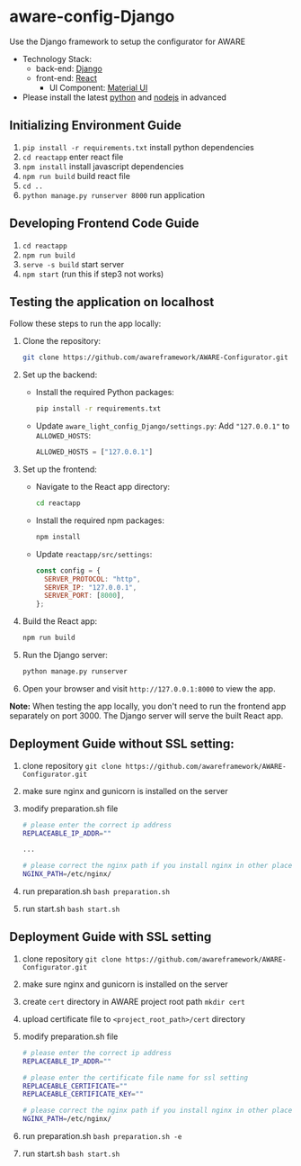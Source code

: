 # aware-config-Django
Use the Django framework to setup the configurator for AWARE

* Technology Stack:
  * back-end: [Django](https://www.djangoproject.com/)
  * front-end: [React](https://reactjs.org/)
    * UI Component: [Material UI](https://mui.com/)
* Please install the latest [python](https://www.python.org/downloads/) and [nodejs](https://nodejs.org/en/) in advanced

## Initializing Environment Guide

1. `pip install -r requirements.txt` install python dependencies
2. `cd reactapp` enter react file
3. `npm install` install javascript dependencies
4. `npm run build` build react file
5. `cd ..`
6. `python manage.py runserver 8000` run application

## Developing Frontend Code Guide

1. `cd reactapp`
2. `npm run build`
3. `serve -s build` start server
4. `npm start` (run this if step3 not works)

## Testing the application on localhost

Follow these steps to run the app locally:

1. Clone the repository:

   ```bash
   git clone https://github.com/awareframework/AWARE-Configurator.git
   ```

2. Set up the backend:

   * Install the required Python packages:

     ```bash
     pip install -r requirements.txt
     ```

   * Update `aware_light_config_Django/settings.py`:
     Add `"127.0.0.1"` to `ALLOWED_HOSTS`:

     ```python
     ALLOWED_HOSTS = ["127.0.0.1"]
     ```

3. Set up the frontend:

   * Navigate to the React app directory:

     ```bash
     cd reactapp
     ```

   * Install the required npm packages:

     ```bash
     npm install
     ```

   * Update `reactapp/src/settings`:

     ```javascript
     const config = {
       SERVER_PROTOCOL: "http",
       SERVER_IP: "127.0.0.1",
       SERVER_PORT: [8000],
     };
     ```

4. Build the React app:

   ```bash
   npm run build
   ```

5. Run the Django server:

   ```bash
   python manage.py runserver
   ```

6. Open your browser and visit `http://127.0.0.1:8000` to view the app.

**Note:** When testing the app locally, you don't need to run the frontend app separately on port 3000. The Django server will serve the built React app.

## Deployment Guide without SSL setting:
1. clone repository 
`git clone https://github.com/awareframework/AWARE-Configurator.git`
2. make sure nginx and gunicorn is installed on the server
3. modify preparation.sh file

    ```bash
    # please enter the correct ip address
    REPLACEABLE_IP_ADDR=""

    ...

    # please correct the nginx path if you install nginx in other place.
    NGINX_PATH=/etc/nginx/
    ```

4. run preparation.sh `bash preparation.sh`
5. run start.sh `bash start.sh`

## Deployment Guide with SSL setting

1. clone repository
`git clone https://github.com/awareframework/AWARE-Configurator.git`
2. make sure nginx and gunicorn is installed on the server
3. create `cert` directory in AWARE project root path `mkdir cert`
4. upload certificate file to `<project_root_path>/cert` directory
5. modify preparation.sh file

    ```bash
    # please enter the correct ip address
    REPLACEABLE_IP_ADDR=""

    # please enter the certificate file name for ssl setting
    REPLACEABLE_CERTIFICATE=""
    REPLACEABLE_CERTIFICATE_KEY=""

    # please correct the nginx path if you install nginx in other place.
    NGINX_PATH=/etc/nginx/
    ```

6. run preparation.sh `bash preparation.sh -e`
7. run start.sh `bash start.sh`
